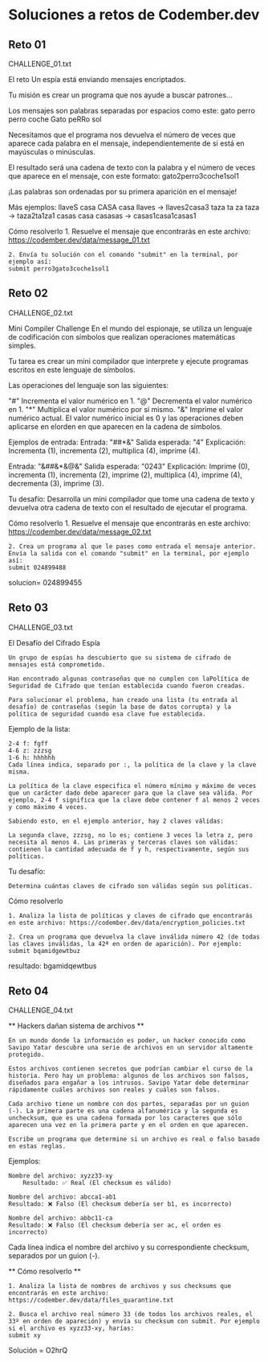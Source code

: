 # Soluciones a retos de Codember.dev

## Reto 01

CHALLENGE_01.txt

El reto
Un espía está enviando mensajes encriptados.

Tu misión es crear un programa que nos ayude a buscar patrones...

Los mensajes son palabras separadas por espacios como este:
gato perro perro coche Gato peRRo sol

Necesitamos que el programa nos devuelva el número de veces que aparece cada palabra en el mensaje, independientemente de si está en mayúsculas o minúsculas.

El resultado será una cadena de texto con la palabra y el número de veces que aparece en el mensaje, con este formato:
gato2perro3coche1sol1

¡Las palabras son ordenadas por su primera aparición en el mensaje!

Más ejemplos:
    llaveS casa CASA casa llaves -> llaves2casa3
    taza ta za taza -> taza2ta1za1
    casas casa casasas -> casas1casa1casas1

Cómo resolverlo 
    1. Resuelve el mensaje que encontrarás en este archivo: https://codember.dev/data/message_01.txt

    2. Envía tu solución con el comando "submit" en la terminal, por ejemplo así:
    submit perro3gato3coche1sol1



## Reto 02

CHALLENGE_02.txt

Mini Compiler Challenge
En el mundo del espionaje, se utiliza un lenguaje de codificación con símbolos que realizan operaciones matemáticas simples.

Tu tarea es crear un mini compilador que interprete y ejecute programas escritos en este lenguaje de símbolos.

Las operaciones del lenguaje son las siguientes:

"#" Incrementa el valor numérico en 1.
"@" Decrementa el valor numérico en 1.
"*" Multiplica el valor numérico por sí mismo.
"&" Imprime el valor numérico actual.
El valor numérico inicial es 0 y las operaciones deben aplicarse en elorden en que aparecen en la cadena de símbolos.

Ejemplos de entrada:
    Entrada: "##*&"
    Salida esperada: "4"
    Explicación: Incrementa (1), incrementa (2), multiplica (4), imprime (4).

Entrada: "&##&*&@&"
Salida esperada: "0243"
Explicación: Imprime (0), incrementa (1), incrementa (2), imprime (2), multiplica (4), imprime (4), decrementa (3), imprime (3).

Tu desafío:
    Desarrolla un mini compilador que tome una cadena de texto y devuelva otra cadena de texto con el resultado de ejecutar el programa.

Cómo resolverlo
    1. Resuelve el mensaje que encontrarás en este archivo: https://codember.dev/data/message_02.txt

    2. Crea un programa al que le pases como entrada el mensaje anterior. Envía la salida con el comando "submit" en la terminal, por ejemplo así:
    submit 024899488

solucion= 024899455

## Reto 03

CHALLENGE_03.txt

El Desafío del Cifrado Espía

    Un grupo de espías ha descubierto que su sistema de cifrado de mensajes está comprometido.

    Han encontrado algunas contraseñas que no cumplen con laPolítica de Seguridad de Cifrado que tenían establecida cuando fueron creadas.

    Para solucionar el problema, han creado una lista (tu entrada al desafío) de contraseñas (según la base de datos corrupta) y la política de seguridad cuando esa clave fue establecida.

Ejemplo de la lista:

    2-4 f: fgff
    4-6 z: zzzsg
    1-6 h: hhhhhh
    Cada línea indica, separado por :, la política de la clave y la clave misma.

    La política de la clave especifica el número mínimo y máximo de veces que un carácter dado debe aparecer para que la clave sea válida. Por ejemplo, 2-4 f significa que la clave debe contener f al menos 2 veces y como máximo 4 veces.

    Sabiendo esto, en el ejemplo anterior, hay 2 claves válidas:

    La segunda clave, zzzsg, no lo es; contiene 3 veces la letra z, pero necesita al menos 4. Las primeras y terceras claves son válidas: contienen la cantidad adecuada de f y h, respectivamente, según sus políticas.

Tu desafío:

    Determina cuántas claves de cifrado son válidas según sus políticas.

Cómo resolverlo

    1. Analiza la lista de políticas y claves de cifrado que encontrarás en este archivo: https://codember.dev/data/encryption_policies.txt

    2. Crea un programa que devuelva la clave inválida número 42 (de todas las claves inválidas, la 42ª en orden de aparición). Por ejemplo:
    submit bqamidgewtbuz

resultado: bgamidqewtbus

## Reto 04

CHALLENGE_04.txt

** Hackers dañan sistema de archivos **

    En un mundo donde la información es poder, un hacker conocido como Savipo Yatar descubre una serie de archivos en un servidor altamente protegido.

    Estos archivos contienen secretos que podrían cambiar el curso de la historia. Pero hay un problema: algunos de los archivos son falsos, diseñados para engañar a los intrusos. Savipo Yatar debe determinar rápidamente cuáles archivos son reales y cuáles son falsos.

    Cada archivo tiene un nombre con dos partes, separadas por un guion (-). La primera parte es una cadena alfanumérica y la segunda es unchecksum, que es una cadena formada por los caracteres que sólo aparecen una vez en la primera parte y en el orden en que aparecen.

    Escribe un programa que determine si un archivo es real o falso basado en estas reglas.

Ejemplos:

    Nombre del archivo: xyzz33-xy
        Resultado: ✅ Real (El checksum es válido)

    Nombre del archivo: abcca1-ab1
    Resultado: ❌ Falso (El checksum debería ser b1, es incorrecto)

    Nombre del archivo: abbc11-ca
    Resultado: ❌ Falso (El checksum debería ser ac, el orden es incorrecto)

Cada línea indica el nombre del archivo y su correspondiente checksum, separados por un guion (-).

** Cómo resolverlo **

    1. Analiza la lista de nombres de archivos y sus checksums que encontrarás en este archivo: https://codember.dev/data/files_quarantine.txt

    2. Busca el archivo real número 33 (de todos los archivos reales, el 33º en orden de apareción) y envía su checksum con submit. Por ejemplo si el archivo es xyzz33-xy, harías:
    submit xy

Solución = O2hrQ